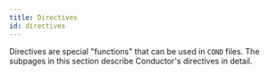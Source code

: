 ```yaml
---
title: Directives
id: directives
---
```


Directives are special "functions" that can be used in `COND` files. The
subpages in this section describe Conductor's directives in detail.
